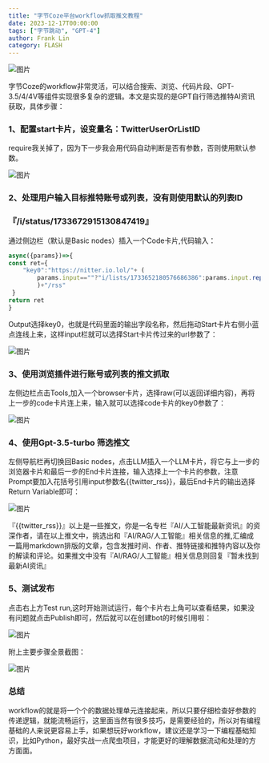 ```yaml
---
title: "字节Coze平台workflow抓取推文教程"
date: 2023-12-17T00:00:00
tags: ["字节跳动", "GPT-4"]
author: Frank Lin
category: FLASH
---
```


![图片](https://mmbiz.qpic.cn/mmbiz_png/8d8ZEW9VW7YPuOibAcbj6xhD9kPAhIYEauSB9SyQaibA75D0vOicUOiaAn8VYHF5HP4nKAOJYJBN14YThhcz6WbeUw/640?width=300&height=200)

字节Coze的workflow非常灵活，可以结合搜索、浏览、代码片段、GPT-3.5/4/4V等组件实现很多复杂的逻辑。本文是实现的是GPT自行筛选推特AI资讯获取，具体步骤：

### 1、配置start卡片，设变量名：TwitterUserOrListID

require我关掉了，因为下一步我会用代码自动判断是否有参数，否则使用默认参数。

![图片](https://mmbiz.qpic.cn/mmbiz_png/8d8ZEW9VW7YPuOibAcbj6xhD9kPAhIYEaag6aNly672Sz3oQB4GSE7rqNQLEibfNpib7fHxuG6AebsGGDmbeick8Cw/640)

### 2、处理用户输入目标推特账号或列表，没有则使用默认的列表ID

### 『/i/status/1733672915130847419』

通过侧边栏（默认是Basic nodes）插入一个Code卡片,代码输入：  

```javascript
async({params})=>{
const ret={
    "key0":"https://nitter.io.lol/"+ (
        params.input==""?"i/lists/1733652180576686386":params.input.replace("@","")
        )+"/rss"
 }
return ret
}
```
Output选择key0，也就是代码里面的输出字段名称，然后拖动Start卡片右侧小蓝点连线上来，这样input栏就可以选择Start卡片传过来的url参数了：

![图片](https://mmbiz.qpic.cn/mmbiz_png/8d8ZEW9VW7YPuOibAcbj6xhD9kPAhIYEaFpZdSPCzicRzm7dnVS8Sw9BLVKTHfe2XM5cibMMQK7s7PFD7JVAvjyPQ/640)

### 3、使用浏览插件进行账号或列表的推文抓取

左侧边栏点击Tools,加入一个browser卡片，选择raw(可以返回详细内容)，再将上一步的code卡片连上来，输入就可以选择code卡片的key0参数了：

![图片](https://mmbiz.qpic.cn/mmbiz_png/8d8ZEW9VW7YPuOibAcbj6xhD9kPAhIYEaELySftGfkvcFffqF69ZxhpkribyEceC2TQaZejpRND1AEE9HQYBjIcA/640?wx_fmt=png&from=appmsg&wxfrom=5&wx_lazy=1&wx_co=1)

### 4、使用Gpt-3.5-turbo 筛选推文

左侧导航栏再切换回Basic nodes，点击LLM插入一个LLM卡片，将它与上一步的浏览器卡片和最后一步的End卡片连接，输入选择上一个卡片的参数，注意Prompt要加入花括号引用input参数名{{twitter\_rss}}，最后End卡片的输出选择Return Variable即可：

![图片](https://mmbiz.qpic.cn/mmbiz_png/8d8ZEW9VW7YPuOibAcbj6xhD9kPAhIYEak3k7vUI0Ak7U0FOlfKQLMPuOLHHCxGTyaptENc7VKL9gNB2r93VSag/640)

『{{twitter\_rss}}』以上是一些推文，你是一名专栏『AI/人工智能最新资讯』的资深作者，请在以上推文中，挑选出和『AI/RAG/人工智能』相关信息的推,汇编成一篇用markdown排版的文章，包含发推时间、作者、推特链接和推特内容以及你的解读和评论。如果推文中没有『AI/RAG/人工智能』相关信息则回复『暂未找到最新AI资讯』

### 5、测试发布

点击右上方Test run,这时开始测试运行，每个卡片右上角可以查看结果，如果没有问题就点击Publish即可，然后就可以在创建bot的时候引用啦：

![图片](https://mmbiz.qpic.cn/mmbiz_png/8d8ZEW9VW7YPuOibAcbj6xhD9kPAhIYEayaibrHKibiapVIKibiabppGklfVnt8x26LYSzPia5wPDfJ4AbCPYluD3ib9iaA/640)

附上主要步骤全景截图：

![图片](https://mmbiz.qpic.cn/mmbiz_png/8d8ZEW9VW7YPuOibAcbj6xhD9kPAhIYEaxX3CZUJZSl7bYe9hOu8BH4Yl2LIm4o2Y7BlaNMHE2d6pN4y8KfiafFA/640)

### 总结

workflow的就是将一个个的数据处理单元连接起来，所以只要仔细检查好参数的传递逻辑，就能流畅运行，这里面当然有很多技巧，是需要经验的，所以对有编程基础的人来说更容易上手，如果想玩好workflow，建议还是学习一下编程基础知识，比如Python，最好实战一点爬虫项目，才能更好的理解数据流动和处理的方方面面。


        